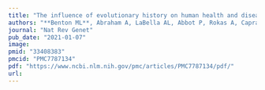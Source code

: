 ```yaml
---
title: "The influence of evolutionary history on human health and disease"
authors: "**Benton ML**, Abraham A, LaBella AL, Abbot P, Rokas A, Capra JA."
journal: "Nat Rev Genet"
pub_date: "2021-01-07"
image:
pmid: "33408383"
pmcid: "PMC7787134"
pdf: "https://www.ncbi.nlm.nih.gov/pmc/articles/PMC7787134/pdf/"
url: 
---
```

